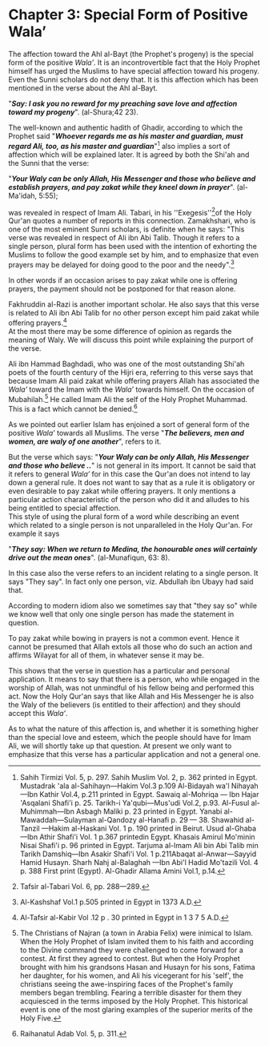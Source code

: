 Chapter 3: Special Form of Positive Wala’
=========================================

The affection toward the Ahl al-Bayt (the Prophet's progeny) is the
special form of the positive *Wala’*. It is an incontrovertible fact
that the Holy Prophet himself has urged the Muslims to have special
affection toward his progeny. Even the Sunni scholars do not deny that.
It is this affection which has been mentioned in the verse about the Ahl
al-Bayt. 

"***Say: I ask you no reward for my preaching save love and affection
toward my progeny***". (al-Shura;42 23).

The well-known and authentic hadith of Ghadir, according to which the
Prophet said "***Whoever regards me as his master and guardian, must
regard Ali, too, as his master and guardian***"[^1] also implies a sort
of affection which will be explained later. It is agreed by both the
Shi'ah and the Sunni that the verse: 

"***Your Waly can be only Allah, His Messenger and those who believe and
establish prayers, and pay zakat while they kneel down in prayer***".
(al-Ma'idah, 5:55); 

was revealed in respect of Imam Ali. Tabari, in his ''Exegesis''[^2]of
the Holy Qur'an quotes a number of reports in this connection.
Zamakhshari, who is one of the most eminent Sunni scholars, is definite
when he says: "This verse was revealed in respect of Ali ibn Abi Talib.
Though it refers to a single person, plural form has been used with the
intention of exhorting the Muslims to follow the good example set by
him, and to emphasize that even prayers may be delayed for doing good to
the poor and the needy".[^3]

In other words if an occasion arises to pay zakat while one is offering
prayers, the payment should not be postponed for that reason alone.

Fakhruddin al-Razi is another important scholar. He also says that this
verse is related to Ali ibn Abi Talib for no other person except him
paid zakat while offering prayers.[^4]  
 At the most there may be some difference of opinion as regards the
meaning of Waly. We will discuss this point while explaining the purport
of the verse.

Ali ibn Hammad Baghdadi, who was one of the most outstanding Shi'ah
poets of the fourth century of the Hijri era, referring to this verse
says that because Imam Ali paid zakat while offering prayers Allah has
associated the *Wala’* toward the Imam with the *Wala’* towards himself.
On the occasion of Mubahilah.[^5] He called Imam Ali the self of the
Holy Prophet Muhammad. This is a fact which cannot be denied.[^6]

As we pointed out earlier Islam has enjoined a sort of general form of
the positive *Wala’* towards all Muslims. The verse "***The believers,
men and women, are waly of one another***", refers to it.

But the verse which says: "***Your Waly can be only Allah, His Messenger
and those who believe ..***" is not general in its import. It cannot be
said that it refers to general *Wala’* for in this case the Qur'an does
not intend to lay down a general rule. It does not want to say that as a
rule it is obligatory or even desirable to pay zakat while offering
prayers. It only mentions a particular action characteristic of the
person who did it and alludes to his being entitled to special
affection.  
 This style of using the plural form of a word while describing an event
which related to a single person is not unparalleled in the Holy Qur'an.
For example it says 

"***They say: When we return to Medina, the honourable ones will
certainly drive out the mean ones***". (al-Munafiqun, 63: 8). 

In this case also the verse refers to an incident relating to a single
person. It says "They say". In fact only one person, viz. Abdullah ibn
Ubayy had said that.

According to modern idiom also we sometimes say that "they say so" while
we know well that only one single person has made the statement in
question.

To pay zakat while bowing in prayers is not a common event. Hence it
cannot be presumed that Allah extols all those who do such an action and
affirms Wilayat for all of them, in whatever sense it may be.

This shows that the verse in question has a particular and personal
application. It means to say that there is a person, who while engaged
in the worship of Allah, was not unmindful of his fellow being and
performed this act. Now the Holy Qur'an says that like Allah and His
Messenger he is also the Waly of the believers (is entitled to their
affection) and they should accept this *Wala’*.

As to what the nature of this affection is, and whether it is something
higher than the special love and esteem, which the people should have
for Imam Ali, we will shortly take up that question. At present we only
want to emphasize that this verse has a particular application and not a
general one.

[^1]: Sahih Tirmizi Vol. 5, p. 297. Sahih Muslim Vol. 2, p. 362 printed
in Egypt. Mustadrak 'ala al-Sahihayn—Hakim Vol.3 p.109 Al-Bidayah wa'l
Nihayah—Ibn Kathir Vol.4, p.211 printed in Egypt. Sawaiq al-Mohriqa —
Ibn Hajar 'Asqalani Shafi'i p. 25. Tarikh-i Ya'qubi—Mus'udi Vol.2, p.93.
Al-Fusul al-Muhimmah—Ibn Asbagh Maliki p. 23 printed in Egypt. Yanabi
al-Mawaddah—Sulayman al-Qandozy al-Hanafi p. 29 — 38. Shawahid al-Tanzil
—Hakim al-Haskani Vol. 1 p. 190 printed in Beirut. Usud al-Ghaba—Ibn
Athir Shafi'i Vol. 1 p.367 printedin Egypt. Khasais Amirul Mo'minin
Nisai Shafi'i p. 96 printed in Egypt. Tarjuma al-lmam Ali bin Abi Talib
min Tarikh Damshiq—Ibn Asakir Shafi'i Vol. 1 p.211Abaqat al-Anwar—Sayyid
Hamid Husayn. Sharh Nahj al-Balaghah —Ibn Abi'l Hadid Mo'tazili Vol. 4
p. 388 First print (Egypt). Al-Ghadir Allama Amini Vol.1, p.14.

[^2]: Tafsir al-Tabari Vol. 6, pp. 288—289.

[^3]: Al-Kashshaf Vol.1 p.505 printed in Egypt in 1373 A.D.

[^4]: Al-Tafsir al-Kabir Vol .12 p . 30 printed in Egypt in 1 3 7 5 A.D.

[^5]: The Christians of Najran (a town in Arabia Felix) were inimical to
Islam. When the Holy Prophet of Islam invited them to his faith and
according to the Divine command they were challenged to come forward for
a contest. At first they agreed to contest. But when the Holy Prophet
brought with him his grandsons Hasan and Husayn for his sons, Fatima her
daughter, for his women, and Ali his vicegerant for his 'self', the
christians seeing the awe-inspiring faces of the Prophet's family
members began trembling. Fearing a terrible disaster for them they
acquiesced in the terms imposed by the Holy Prophet. This historical
event is one of the most glaring examples of the superior merits of the
Holy Five.

[^6]: Raihanatul Adab Vol. 5, p. 311.


